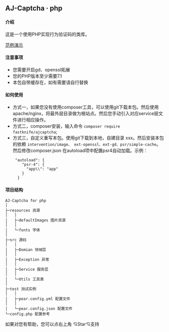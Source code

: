 AJ-Captcha · php
----

#### 介绍

这是一个使用PHP实现行为验证码的类库。

 [范例演示](./demo.md)

#### 注意事项

* 您需要开启gd、openssl拓展
* 您的PHP版本至少需要7.1
* 本包自带缓存在，如有需要请自行替换

#### 如何使用
* 方式一，如果您没有使用composer工具，可以使用git下载本包。然后使用apache/nginx，将最外层目录做为根站点。然后您手动引入对应service层文件进行相应操作。
* 方式二，composer安装，输入命令 `composer require fastknife/ajcaptcha`; 
* 方式三，自定义重写本包。使用git下载到本地，自建目录 xxx。然后安装本包的依赖 `intervention/image、 ext-openssl、ext-gd、psr/simple-cache`。然后修改composer.json 在autoload项中配置psr4自动加载。示例：
    ```
     "autoload": {
        "psr-4": {
          "app\\": "app"
        }
      }
    ```
#### 项目结构

```
AJ-Captcha for php
│
├─resources 资源
│	│
│	├─defaultImages 图片资源
│	│
│	└─fonts 字体
│
├─src 源码
│	│
│	├─Domian 领域层
│	│
│	├─Exception 异常
│	│
│	├─Service 服务层
│	│
│	└─Utils 工具类
│
├─test 测试实例
│	│
│	├─pear.config.yml 配置文件
│	│
│	└─pear.config.json 配置文件
└─config.php 配置参考

```



如果对您有帮助，您可以点右上角 💘Star💘支持
